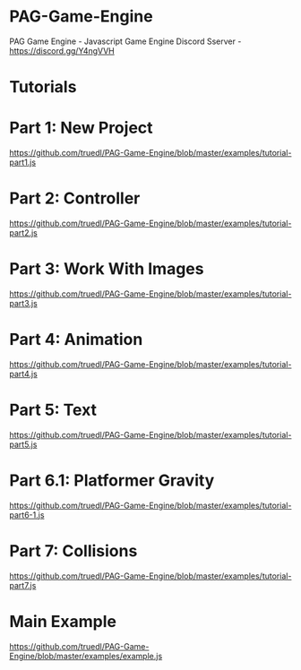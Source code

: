 # PAG-Game-Engine
PAG Game Engine - Javascript Game Engine
Discord Sserver - https://discord.gg/Y4ngVVH

# Tutorials
# Part 1: New Project
https://github.com/truedl/PAG-Game-Engine/blob/master/examples/tutorial-part1.js

# Part 2: Controller
https://github.com/truedl/PAG-Game-Engine/blob/master/examples/tutorial-part2.js

# Part 3: Work With Images
https://github.com/truedl/PAG-Game-Engine/blob/master/examples/tutorial-part3.js

# Part 4: Animation
https://github.com/truedl/PAG-Game-Engine/blob/master/examples/tutorial-part4.js

# Part 5: Text
https://github.com/truedl/PAG-Game-Engine/blob/master/examples/tutorial-part5.js

# Part 6.1: Platformer Gravity
https://github.com/truedl/PAG-Game-Engine/blob/master/examples/tutorial-part6-1.js

# Part 7: Collisions
https://github.com/truedl/PAG-Game-Engine/blob/master/examples/tutorial-part7.js

# Main Example
https://github.com/truedl/PAG-Game-Engine/blob/master/examples/example.js
